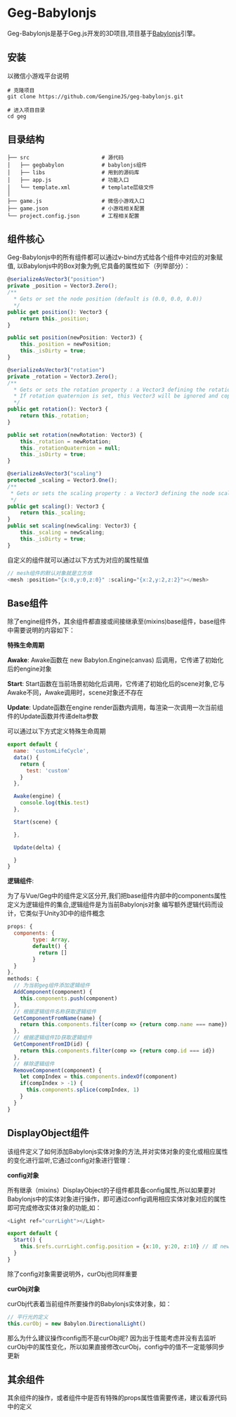 # Geg-Babylonjs

Geg-Babylonjs是基于Geg.js开发的3D项目,项目基于[Babylonjs](https://github.com/BabylonJS/Babylon.js)引擎。

## 安装

以微信小游戏平台说明

```
# 克隆项目
git clone https://github.com/GengineJS/geg-babylonjs.git

# 进入项目目录
cd geg

```

## 目录结构

```
├── src                       # 源代码
│   ├── gegbabylon            # babylonjs组件
│   ├── libs                  # 用到的源码库
│   ├── app.js                # 功能入口
│   └── template.xml          # template层级文件
│   
├── game.js                   # 微信小游戏入口
├── game.json                 # 小游戏相关配置
└── project.config.json       # 工程相关配置
```

## 组件核心

Geg-Babylonjs中的所有组件都可以通过v-bind方式给各个组件中对应的对象赋值,
以Babylonjs中的Box对象为例,它具备的属性如下（列举部分）：
```js
@serializeAsVector3("position")
private _position = Vector3.Zero();
/**
  * Gets or set the node position (default is (0.0, 0.0, 0.0))
  */
public get position(): Vector3 {
    return this._position;
}

public set position(newPosition: Vector3) {
    this._position = newPosition;
    this._isDirty = true;
}

@serializeAsVector3("rotation")
private _rotation = Vector3.Zero();
/**
  * Gets or sets the rotation property : a Vector3 defining the rotation value in radians around each local axis X, Y, Z  (default is (0.0, 0.0, 0.0)).
  * If rotation quaternion is set, this Vector3 will be ignored and copy from the quaternion
  */
public get rotation(): Vector3 {
    return this._rotation;
}

public set rotation(newRotation: Vector3) {
    this._rotation = newRotation;
    this._rotationQuaternion = null;
    this._isDirty = true;
}

@serializeAsVector3("scaling")
protected _scaling = Vector3.One();
/**
 * Gets or sets the scaling property : a Vector3 defining the node scaling along each local axis X, Y, Z (default is (0.0, 0.0, 0.0)).
 */
public get scaling(): Vector3 {
    return this._scaling;
}
public set scaling(newScaling: Vector3) {
    this._scaling = newScaling;
    this._isDirty = true;
}
```
自定义的组件就可以通过以下方式为对应的属性赋值
```js
// mesh组件的默认对象就是立方体
<mesh :position="{x:0,y:0,z:0}" :scaling="{x:2,y:2,z:2}"></mesh>
```
## Base组件

除了engine组件外，其余组件都直接或间接继承至(mixins)base组件，base组件中需要说明的内容如下：

**特殊生命周期**

**Awake**: Awake函数在 new Babylon.Engine(canvas) 后调用，它传递了初始化后的engine对象

**Start**: Start函数在当前场景初始化后调用，它传递了初始化后的scene对象,它与Awake不同，Awake调用时，scene对象还不存在

**Update**: Update函数在engine render函数内调用，每渲染一次调用一次当前组件的Update函数并传递delta参数

可以通过以下方式定义特殊生命周期

```js
export default {
  name: 'customLifeCycle',
  data() {
    return {
      test: 'custom'
    }
  },

  Awake(engine) {
    console.log(this.test)
  },

  Start(scene) {

  },

  Update(delta) {

  }
}
```

**逻辑组件**: 

为了与Vue/Geg中的组件定义区分开,我们把base组件内部中的components属性定义为逻辑组件的集合,逻辑组件是为当前Babylonjs对象
编写额外逻辑代码而设计，它类似于Unity3D中的组件概念

```js
props: {
  components: {
        type: Array,
        default() {
          return []
        }
  }
},
methods: {
  // 为当前geg组件添加逻辑组件
  AddComponent(component) {
    this.components.push(component)
  },
  // 根据逻辑组件名称获取逻辑组件
  GetComponentFromName(name) {
    return this.components.filter(comp => {return comp.name === name})
  },
  // 根据逻辑组件ID获取逻辑组件
  GetComponentFromID(id) {
    return this.components.filter(comp => {return comp.id === id})
  },
  // 移除逻辑组件
  RemoveComponent(component) {
    let compIndex = this.components.indexOf(component)
    if(compIndex > -1) {
      this.components.splice(compIndex, 1)
    }
  }
}
```

## DisplayObject组件

该组件定义了如何添加Babylonjs实体对象的方法,并对实体对象的变化或相应属性的变化进行监听,它通过config对象进行管理：

**config对象**

所有继承（mixins）DisplayObject的子组件都具备config属性,所以如果要对Babylonjs中的实体对象进行操作，即可通过config调用相应实体对象对应的属性即可完成修改实体对象的功能,如：

```js
<Light ref="currLight"></Light>

export default {
  Start() {
    this.$refs.currLight.config.position = {x:10, y:20, z:10} // 或 new Babylon.Vector3(10, 20, 10)
  }
}

```
除了config对象需要说明外，curObj也同样重要

**curObj对象**

curObj代表着当前组件所要操作的Babylonjs实体对象，如：
```js
// 平行光的定义
this.curObj = new Babylon.DirectionalLight()
```
那么为什么建议操作config而不是curObj呢?
因为出于性能考虑并没有去监听curObj中的属性变化，所以如果直接修改curObj，config中的值不一定能够同步更新

## 其余组件

其余组件的操作，或者组件中是否有特殊的props属性值需要传递，建议看源代码中的定义
<br/>
